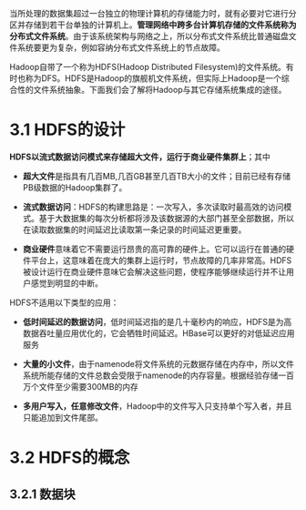 当所处理的数据集超过一台独立的物理计算机的存储能力时，就有必要对它进行分区并存储到若干台单独的计算机上。**管理网络中跨多台计算机存储的文件系统称为分布式文件系统**。由于该系统架构与网络之上，所以分布式文件系统比普通磁盘文件系统要更为复杂，例如容纳分布式文件系统上的节点故障。

Hadoop自带了一个称为HDFS(Hadoop Distributed Filesystem)的文件系统。有时也称为DFS。HDFS是Hadoop的旗舰机文件系统，但实际上Hadoop是一个综合性的文件系统抽象。下面我们会了解将Hadoop与其它存储系统集成的途径。

# 3.1 HDFS的设计

**HDFS以流式数据访问模式来存储超大文件，运行于商业硬件集群上**；其中

* **超大文件**是指具有几百MB,几百GB甚至几百TB大小的文件；目前已经有存储PB级数据的Hadoop集群了。

* **流式数据访问**：HDFS的构建思路是：一次写入，多次读取时最高效的访问模式。基于大数据集的每次分析都将涉及该数据源的大部门甚至全部数据，所以在读取数据集的时间延迟比读取第一条记录的时间延迟更重要。

* **商业硬件**意味着它不需要运行昂贵的高可靠的硬件上。它可以运行在普通的硬件平台上，这意味着在庞大的集群上运行时，节点故障的几率非常高。HDFS被设计运行在商业硬件意味它会解决这些问题，使程序能够继续运行并不让用户感觉到明显的中断。


HDFS不适用以下类型的应用：

* **低时间延迟的数据访问**，低时间延迟指的是几十毫秒内的响应，HDFS是为高数据吞吐量应用优化的，它会牺牲时间延迟。HBase可以更好的对低延迟应用服务

* **大量的小文件**，由于namenode将文件系统的元数据存储在内存中，所以文件系统所能存储的文件总数会受限于namenode的内存容量。根据经验存储一百万个文件至少需要300MB的内存

* **多用户写入，任意修改文件**，Hadoop中的文件写入只支持单个写入者，并且只能追加到文件尾部。

# 3.2 HDFS的概念

## 3.2.1 数据块



